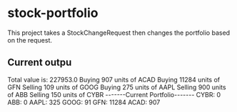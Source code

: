 # stock-portfolio
This project takes a StockChangeRequest then changes the portfolio based on the request.

## Current outpu
Total value is: 227953.0
Buying 907 units of ACAD
Buying 11284 units of GFN
Selling 109 units of GOOG
Buying 275 units of AAPL
Selling 900 units of ABB
Selling 150 units of CYBR
-------Current Portfolio-------
CYBR: 0
ABB: 0
AAPL: 325
GOOG: 91
GFN: 11284
ACAD: 907
